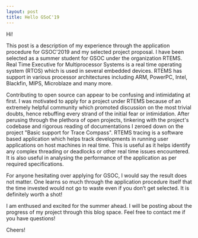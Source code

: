 ```yaml
---
layout: post
title: Hello GSoC'19
---
```


Hi!

This post is a description of my experience through the application procedure for GSOC'2019 and my selected project proposal. I have been selected as a summer student for GSOC under the organization RTEMS. Real Time Executive for Multiprocessor Systems is a real time operating system (RTOS) which is used in several embedded devices. RTEMS has support in various processor architectures including ARM, PowerPC, Intel, Blackfin, MIPS, Microblaze and many more.

Contributing to open source can appear to be confusing and intimidating at first. I was motivated to apply for a project under RTEMS because of an extremely helpful community which promoted discussion on the most trivial doubts, hence rebuffing every strand of the initial fear or intimidation. After perusing through the plethora of open projects, tinkering with the project's codebase and rigorous reading of documentations I zeroed down on the project "Basic support for Trace Compass". RTEMS tracing is a software based application which helps track developments in running user applications on host machines in real time. This is useful as it helps identify any complex threading or deadlocks or other real time issues encountered. It is also useful in analysing the performance of the application as per required specifications.

For anyone hesitating over applying for GSOC, I would say the result does not matter. One learns so much through the application procedure itself that the time invested would not go to waste even if you don’t get selected. It is definitely worth a shot!

I am enthused and excited for the summer ahead. I will be posting about the progress of my project through this blog space. Feel free to contact me if you have questions!

Cheers!